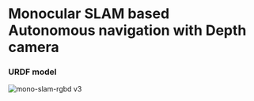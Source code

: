 # Monocular SLAM based Autonomous navigation with Depth camera

### URDF model 


![mono-slam-rgbd v3](https://user-images.githubusercontent.com/69638726/200136887-20cbf62b-b616-4e61-a671-cb50ba315078.png)


